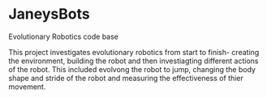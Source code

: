 # JaneysBots
Evolutionary Robotics code base

This project investigates evolutionary robotics from start to finish- creating the environment, building the robot and then investiagting different actions of the robot. 
This included evolvong the robot to jump, changing the body shape and stride of the robot and measuring the effectiveness of thier movement. 
